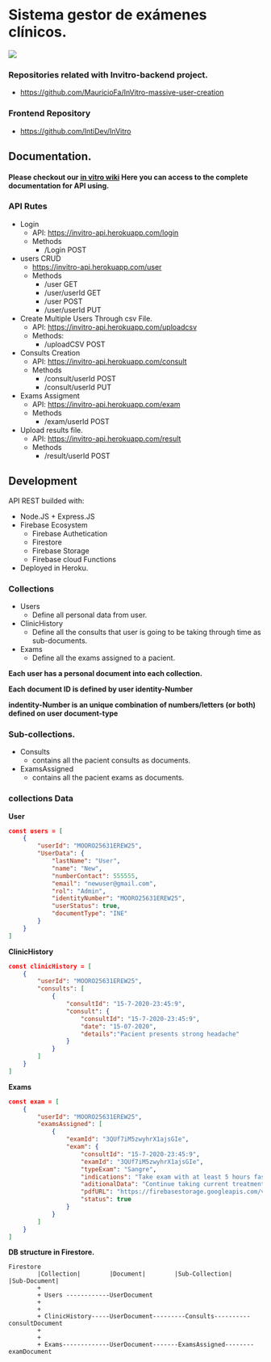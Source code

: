
# Sistema gestor de exámenes clínicos.

![](https://i.imgur.com/dAgqj8q.jpg)

### Repositories related with Invitro-backend project.

- https://github.com/MauricioFa/InVitro-massive-user-creation

### Frontend Repository

- https://github.com/IntiDev/InVitro

## Documentation.

#### Please checkout our [in vitro wiki](https://github.com/IntiDev/InVitro/wiki) Here you can access to the complete documentation for API using.

### API Rutes
- Login
    - API: https://invitro-api.herokuapp.com/login
    - Methods 
        - /Login POST 
- users CRUD
    - https://invitro-api.herokuapp.com/user
    - Methods
        - /user GET
        - /user/userId GET
        - /user POST
        - /user/userId PUT
- Create Multiple Users Through csv File.
    - API: https://invitro-api.herokuapp.com/uploadcsv
    - Methods: 
        - /uploadCSV POST
- Consults Creation
    - API: https://invitro-api.herokuapp.com/consult
    - Methods
        - /consult/userId POST 
        - /consult/userId PUT
- Exams Assigment
    - API: https://invitro-api.herokuapp.com/exam
    - Methods
        - /exam/userId POST
- Upload results file.
    - API: https://invitro-api.herokuapp.com/result
    - Methods 
         - /result/userId POST

## Development 

API REST builded with:
- Node.JS + Express.JS
- Firebase Ecosystem 
    - Firebase Authetication
    - Firestore
    - Firebase Storage
    - Firebase cloud Functions
- Deployed in Heroku.

### Collections
- Users
    - Define all personal data from user.
- ClinicHistory
    - Define all the consults that user is going to be taking through time as sub-documents.
- Exams
    - Define all the exams assigned to a pacient.

**Each user has a personal document into each collection.**

**Each document ID is defined by user identity-Number**

**indentity-Number is an unique combination of numbers/letters (or both) defined on user document-type**

### Sub-collections.
- Consults
    - contains all the pacient consults as documents.
- ExamsAssigned
    - contains all the pacient exams as documents.

### collections Data

**User**

```json
const users = [
    {
        "userId": "MOORO25631EREW25",
        "UserData": {
            "lastName": "User",
            "name": "New",
            "numberContact": 555555,
            "email": "newuser@gmail.com",
            "rol": "Admin",
            "identityNumber": "MOORO25631EREW25",
            "userStatus": true,
            "documentType": "INE"
        }
    }
]
```

**ClinicHistory**

```json
const clinicHistory = [
    {
        "userId": "MOORO25631EREW25",
        "consults": [
            {
                "consultId": "15-7-2020-23:45:9",
                "consult": {
                    "consultId": "15-7-2020-23:45:9",
                    "date": "15-07-2020",
                    "details":"Pacient presents strong headache"
                }
            }
        ] 
    }
]
```

**Exams** 

```json
const exam = [
    {
        "userId": "MOORO25631EREW25",
        "examsAssigned": [
            {
                "examId": "3QUf7iM5zwyhrX1ajsGIe",
                "exam": {
                    "consultId": "15-7-2020-23:45:9",
                    "examId": "3QUf7iM5zwyhrX1ajsGIe",
                    "typeExam": "Sangre",
                    "indications": "Take exam with at least 5 hours fasting",
                    "aditionalData": "Continue taking current treatment",
                    "pdfURL": "https://firebasestorage.googleapis.com/v0/b/in-vitro-470ae.appspot.com/o/C66ZE-3Og4iRBAQbQIh60.pdf?alt=media",
                    "status": true
                }
            }
        ]
    }
]
```

**DB structure in Firestore.**

~~~
Firestore 
        |Collection|        |Document|        |Sub-Collection|     |Sub-Document|
        +
        + Users ------------UserDocument
        +                               
        +
        + ClinicHistory-----UserDocument---------Consults----------consultDocument   
        +                                                                       
        +                                                                                  
        + Exams-------------UserDocument-------ExamsAssigned--------examDocument
~~~
